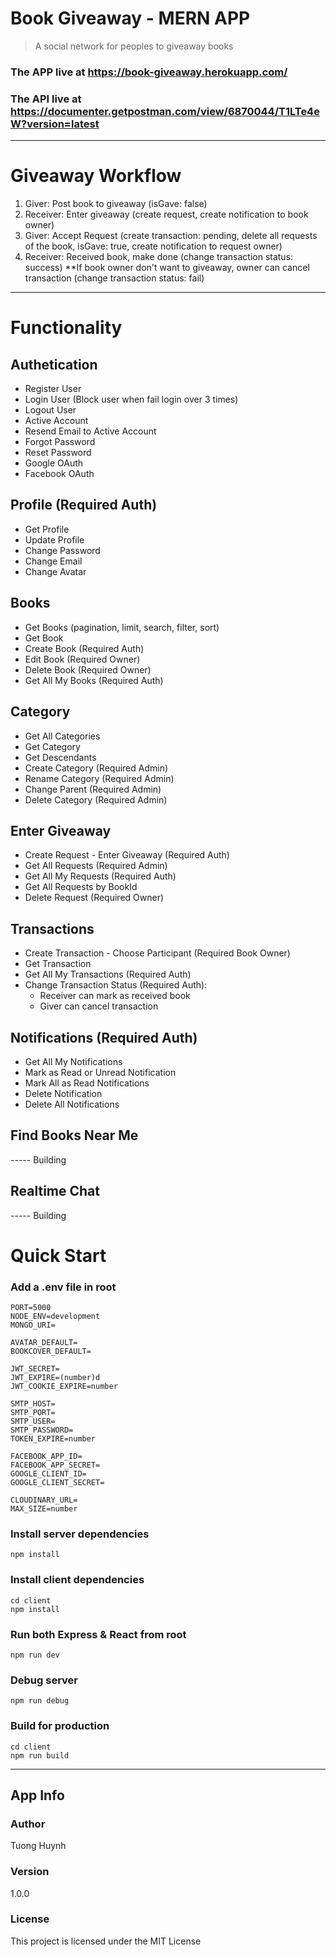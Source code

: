# Book Giveaway - MERN APP

> A social network for peoples to giveaway books

### The APP live at https://book-giveaway.herokuapp.com/

### The API live at https://documenter.getpostman.com/view/6870044/T1LTe4eW?version=latest

---

# Giveaway Workflow

1. Giver: Post book to giveaway (isGave: false)
2. Receiver: Enter giveaway (create request, create notification to book owner)
3. Giver: Accept Request (create transaction: pending, delete all requests of the book, isGave: true, create notification to request owner)
4. Receiver: Received book, make done (change transaction status: success)
   \*\*If book owner don't want to giveaway, owner can cancel transaction (change transaction status: fail)

---

# Functionality

## Authetication

- Register User
- Login User (Block user when fail login over 3 times)
- Logout User
- Active Account
- Resend Email to Active Account
- Forgot Password
- Reset Password
- Google OAuth
- Facebook OAuth

## Profile (Required Auth)

- Get Profile
- Update Profile
- Change Password
- Change Email
- Change Avatar

## Books

- Get Books (pagination, limit, search, filter, sort)
- Get Book
- Create Book (Required Auth)
- Edit Book (Required Owner)
- Delete Book (Required Owner)
- Get All My Books (Required Auth)

## Category

- Get All Categories
- Get Category
- Get Descendants
- Create Category (Required Admin)
- Rename Category (Required Admin)
- Change Parent (Required Admin)
- Delete Category (Required Admin)

## Enter Giveaway

- Create Request - Enter Giveaway (Required Auth)
- Get All Requests (Required Admin)
- Get All My Requests (Required Auth)
- Get All Requests by BookId
- Delete Request (Required Owner)

## Transactions

- Create Transaction - Choose Participant (Required Book Owner)
- Get Transaction
- Get All My Transactions (Required Auth)
- Change Transaction Status (Required Auth):
  - Receiver can mark as received book
  - Giver can cancel transaction

## Notifications (Required Auth)

- Get All My Notifications
- Mark as Read or Unread Notification
- Mark All as Read Notifications
- Delete Notification
- Delete All Notifications

## Find Books Near Me

----- Building

## Realtime Chat

----- Building

# Quick Start

### Add a .env file in root

```
PORT=5000
NODE_ENV=development
MONGO_URI=

AVATAR_DEFAULT=
BOOKCOVER_DEFAULT=

JWT_SECRET=
JWT_EXPIRE=(number)d
JWT_COOKIE_EXPIRE=number

SMTP_HOST=
SMTP_PORT=
SMTP_USER=
SMTP_PASSWORD=
TOKEN_EXPIRE=number

FACEBOOK_APP_ID=
FACEBOOK_APP_SECRET=
GOOGLE_CLIENT_ID=
GOOGLE_CLIENT_SECRET=

CLOUDINARY_URL=
MAX_SIZE=number
```

### Install server dependencies

```
npm install
```

### Install client dependencies

```
cd client
npm install
```

### Run both Express & React from root

```
npm run dev
```

### Debug server

```
npm run debug
```

### Build for production

```
cd client
npm run build
```

---

## App Info

### Author

Tuong Huynh

### Version

1.0.0

### License

This project is licensed under the MIT License
